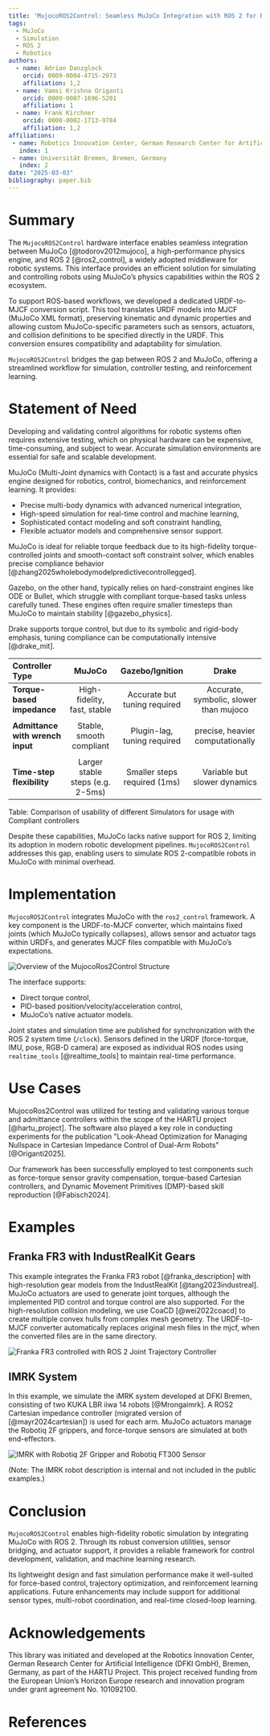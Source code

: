 ```yaml
---
title: 'MujocoROS2Control: Seamless MuJoCo Integration with ROS 2 for Robot Simulation and Control'
tags:
  - MuJoCo
  - Simulation
  - ROS 2
  - Robotics
authors:
  - name: Adrian Danzglock
    orcid: 0009-0004-4715-2973
    affiliation: 1,2
  - name: Vamsi Krishna Origanti
    orcid: 0009-0007-1696-5201
    affiliation: 1
  - name: Frank Kirchner
    orcid: 0000-0002-1713-9784
    affiliation: 1,2
affiliations:
 - name: Robotics Innovation Center, German Research Center for Artificial Intelligence (DFKI), Bremen, Germany
   index: 1
 - name: Universität Bremen, Bremen, Germany
   index: 2
date: "2025-03-03"
bibliography: paper.bib
---
```


# Summary

The `MujocoROS2Control` hardware interface enables seamless integration between MuJoCo [@todorov2012mujoco], a high-performance physics engine, and ROS 2 [@ros2_control], a widely adopted middleware for robotic systems. This interface provides an efficient solution for simulating and controlling robots using MuJoCo’s physics capabilities within the ROS 2 ecosystem.

To support ROS-based workflows, we developed a dedicated URDF-to-MJCF conversion script. This tool translates URDF models into MJCF (MuJoCo XML format), preserving kinematic and dynamic properties and allowing custom MuJoCo-specific parameters such as sensors, actuators, and collision definitions to be specified directly in the URDF. This conversion ensures compatibility and adaptability for simulation.

`MujocoROS2Control` bridges the gap between ROS 2 and MuJoCo, offering a streamlined workflow for simulation, controller testing, and reinforcement learning.

# Statement of Need

Developing and validating control algorithms for robotic systems often requires extensive testing, which on physical hardware can be expensive, time-consuming, and subject to wear. Accurate simulation environments are essential for safe and scalable development.

MuJoCo (Multi-Joint dynamics with Contact) is a fast and accurate physics engine designed for robotics, control, biomechanics, and reinforcement learning. It provides:
- Precise multi-body dynamics with advanced numerical integration,
- High-speed simulation for real-time control and machine learning,
- Sophisticated contact modeling and soft constraint handling,
- Flexible actuator models and comprehensive sensor support.

MuJoCo is ideal for reliable torque feedback due to its high-fidelity torque-controlled joints and smooth-contact soft constraint solver, which enables precise compliance behavior [@zhang2025wholebodymodelpredictivecontrollegged].

Gazebo, on the other hand, typically relies on hard-constraint engines like ODE or Bullet, which struggle with compliant torque-based tasks unless carefully tuned. These engines often require smaller timesteps than MuJoCo to maintain stability [@gazebo_physics].

Drake supports torque control, but due to its symbolic and rigid-body emphasis, tuning compliance can be computationally intensive [@drake_mit].

<!-- Due to high-fidelity torque-controlled joints and its smooth-contact soft constraint solver is Mujoco ideal for a reliable torque feedback combined with precise compliance behavior.
Gazebo relies typicaly on hard-contraint eingines like ODE or Bullet, with struggle with compliant torque based tasks unless they are carefully tuned (often require smaller timesteps than mujoco for stability).
Drake on the other hand supports torque control, however due to its symbolic and rigid-body emphasis, tuning compliance can be more computationally heavy. -->

| Controller Type | **MuJoCo** | **Gazebo/Ignition** | **Drake** |
| :-- | :-: | :-: | :-: |
| **Torque-based impedance** | High-fidelity, fast, stable | Accurate but tuning required | Accurate, symbolic, slower than mujoco |
| | | |
| **Admittance with wrench input** | Stable, smooth compliant | Plugin-lag, tuning required | precise, heavier computationally |
| | | |
| **Time-step flexibility** | Larger stable steps (e.g. 2-5ms) | Smaller steps required (1ms) | Variable but slower dynamics |

Table: Comparison of usability of different Simulators for usage with Compliant controllers

Despite these capabilities, MuJoCo lacks native support for ROS 2, limiting its adoption in modern robotic development pipelines. `MujocoROS2Control` addresses this gap, enabling users to simulate ROS 2-compatible robots in MuJoCo with minimal overhead.

# Implementation

`MujocoROS2Control` integrates MuJoCo with the `ros2_control` framework. A key component is the URDF-to-MJCF converter, which maintains fixed joints (which MuJoCo typically collapses), allows sensor and actuator tags within URDFs, and generates MJCF files compatible with MuJoCo’s expectations.

![Overview of the MujocoRos2Control Structure](./figures/mujoco_ros2_control_overview.svg)


The interface supports:
- Direct torque control,
- PID-based position/velocity/acceleration control,
- MuJoCo’s native actuator models.

Joint states and simulation time are published for synchronization with the ROS 2 system time (`/clock`). Sensors defined in the URDF (force-torque, IMU, pose, RGB-D camera) are exposed as individual ROS nodes using `realtime_tools` [@realtime_tools] to maintain real-time performance.

# Use Cases
MujocoRos2Control was utilized for testing and validating various torque and admittance controllers within the scope of the HARTU project [@hartu_project]. The software also played a key role in conducting experiments for the publication "Look-Ahead Optimization for Managing Nullspace in Cartesian Impedance Control of Dual-Arm Robots" [@Origanti2025].

Our framework has been successfully employed to test components such as force-torque sensor gravity compensation, torque-based Cartesian controllers, and Dynamic Movement Primitives (DMP)-based skill reproduction [@Fabisch2024].

# Examples


## Franka FR3 with IndustRealKit Gears

This example integrates the Franka FR3 robot [@franka_description] with high-resolution gear models from the IndustRealKit [@tang2023industreal]. MuJoCo actuators are used to generate joint torques, although the implemented PID control and torque control are also supported.
For the high-resolution collision modeling, we use CoaCD [@wei2022coacd] to create multiple convex hulls from complex mesh geometry. The URDF-to-MJCF converter automatically replaces original mesh files in the mjcf, when the converted files are in the same directory.

![Franka FR3 controlled with ROS 2 Joint Trajectory Controller](./figures/franka_rgbd_example.png)


## IMRK System

In this example, we simulate the iMRK system developed at DFKI Bremen, consisting of two KUKA LBR iiwa 14 robots [@Mrongaimrk]. A ROS2 Cartesian impedance controller (migrated version of [@mayr2024cartesian]) is used for each arm. MuJoCo actuators manage the Robotiq 2F grippers, and force-torque sensors are simulated at both end-effectors.

![IMRK with Robotiq 2F Gripper and Robotiq FT300 Sensor](./figures/kuka_imrk_example.png)

(Note: The IMRK robot description is internal and not included in the public examples.)

# Conclusion

`MujocoROS2Control` enables high-fidelity robotic simulation by integrating MuJoCo with ROS 2. Through its robust conversion utilities, sensor bridging, and actuator support, it provides a reliable framework for control development, validation, and machine learning research.

Its lightweight design and fast simulation performance make it well-suited for force-based control, trajectory optimization, and reinforcement learning applications. Future enhancements may include support for additional sensor types, multi-robot coordination, and real-time closed-loop learning.

# Acknowledgements

This library was initiated and developed at the Robotics Innovation Center, German Research Center for Artificial Intelligence (DFKI GmbH), Bremen, Germany, as part of the HARTU Project. This project received funding from the European Union’s Horizon Europe research and innovation program under grant agreement No. 101092100.

# References